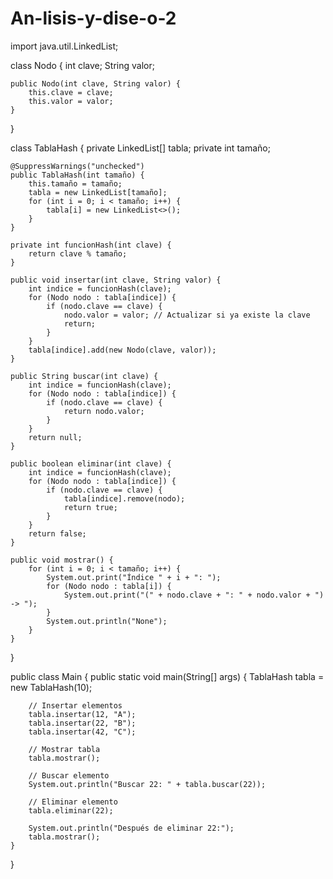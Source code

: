 # An-lisis-y-dise-o-2


import java.util.LinkedList;

class Nodo {
    int clave;
    String valor;

    public Nodo(int clave, String valor) {
        this.clave = clave;
        this.valor = valor;
    }
}

class TablaHash {
    private LinkedList<Nodo>[] tabla;
    private int tamaño;

    @SuppressWarnings("unchecked")
    public TablaHash(int tamaño) {
        this.tamaño = tamaño;
        tabla = new LinkedList[tamaño];
        for (int i = 0; i < tamaño; i++) {
            tabla[i] = new LinkedList<>();
        }
    }

    private int funcionHash(int clave) {
        return clave % tamaño;
    }

    public void insertar(int clave, String valor) {
        int indice = funcionHash(clave);
        for (Nodo nodo : tabla[indice]) {
            if (nodo.clave == clave) {
                nodo.valor = valor; // Actualizar si ya existe la clave
                return;
            }
        }
        tabla[indice].add(new Nodo(clave, valor));
    }

    public String buscar(int clave) {
        int indice = funcionHash(clave);
        for (Nodo nodo : tabla[indice]) {
            if (nodo.clave == clave) {
                return nodo.valor;
            }
        }
        return null;
    }

    public boolean eliminar(int clave) {
        int indice = funcionHash(clave);
        for (Nodo nodo : tabla[indice]) {
            if (nodo.clave == clave) {
                tabla[indice].remove(nodo);
                return true;
            }
        }
        return false;
    }

    public void mostrar() {
        for (int i = 0; i < tamaño; i++) {
            System.out.print("Índice " + i + ": ");
            for (Nodo nodo : tabla[i]) {
                System.out.print("(" + nodo.clave + ": " + nodo.valor + ") -> ");
            }
            System.out.println("None");
        }
    }
}

public class Main {
    public static void main(String[] args) {
        TablaHash tabla = new TablaHash(10);

        // Insertar elementos
        tabla.insertar(12, "A");
        tabla.insertar(22, "B");
        tabla.insertar(42, "C");

        // Mostrar tabla
        tabla.mostrar();

        // Buscar elemento
        System.out.println("Buscar 22: " + tabla.buscar(22));

        // Eliminar elemento
        tabla.eliminar(22);

        System.out.println("Después de eliminar 22:");
        tabla.mostrar();
    }
}
